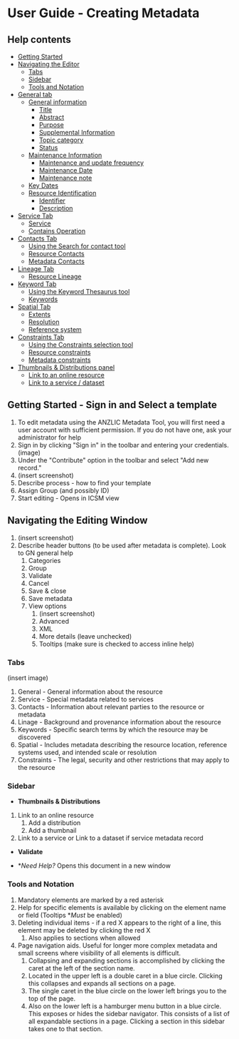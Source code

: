# User Guide - Creating Metadata
## Help contents
- [Getting Started](./ANZLIC-Metadata-Tool---User-Guide---Creating-Metadata.md#getting-started---sign-in-and-select-a-template)
- [Navigating the Editor](ANZLIC-Metadata-Tool---User-Guide---Creating-Metadata.md#navigating-the-editing-window)
  - [Tabs](./ANZLIC-Metadata-Tool---User-Guide---Creating-Metadata.md#tabs)
  - [Sidebar](./ANZLIC-Metadata-Tool---User-Guide---Creating-Metadata.md#sidebar)
  - [Tools and Notation](./ANZLIC-Metadata-Tool---User-Guide---Creating-Metadata.md#tools-and-notation)
- [General tab](./General-Metadata.md)
  - [General information](./General-Metadata.md#general-information)
    - [Title](./General-Metadata.md#title---the-name-by-which-the-cited-resource-is-known)
    - [Abstract](./General-Metadata.md#abstract---brief-narrative-summary-of-the-content-of-the-resource)
    - [Purpose](./General-Metadata.md#purpose----summary-of-the-intentions-with-which-the-resource-was-developed)
    - [Supplemental Information](./General-Metadata.md#supplemental-information---any-other-descriptive-information-about-the-dataset)
    - [Topic category](./General-Metadata.md#topic-category---main-themes-of-the-dataset-selected-from-an-official-iso-list)
    - [Status](./General-Metadata.md#topic-category---main-themes-of-the-dataset-selected-from-an-official-iso-list)
  - [Maintenance Information](./General-Metadata.md#maintenance-information)
    - [Maintenance and update frequency](./General-Metadata.md#maintenance-and-update-frequency_---how-often-changes-and-additions-are-made-to-the-resource)
    - [Maintenance Date](./General-Metadata.md#maintenance-and-update-frequency_---how-often-changes-and-additions-are-made-to-the-resource)
    - [Maintenance note](./General-Metadata.md#maintenance-note---textual-information-about-the-last-update-committed-to-a-resource)
  - [Key Dates](./General-Metadata.md#key-dates)
  - [Resource Identification](./General-Metadata.md#resource-identification)
    - [Identifier](./General-Metadata.md#identifier---a-unique-identifier-for-the-resource-describe-by-this-metadata-record)
    - [Description](./General-Metadata.md#description---a-textual-description-of-the-nature-and-purpose-of-the-provided-resource-identifier)
- [Service Tab](./Service-Metadata.md)
  - [Service](./Service-Metadata.md#service)
  - [Contains Operation](./Service-Metadata.md#contains-operation)
- [Contacts Tab](./Contacts-Metadata.md)
  - [Using the Search for contact tool](./Contacts-Metadata.md#using-the-search-for-contact-tool)
  - [Resource Contacts](./Contacts-Metadata.md#resource-contacts)
  - [Metadata Contacts](./Contacts-Metadata.md#metadata-contacts)
- [Lineage Tab](./Linage-Metadata.md)
  - [Resource Lineage](./Linage-Metadata.md#resource-lineage)
- [Keyword Tab](./Keyword-Metadata.md)
  - [Using the Keyword Thesaurus tool](./Contacts-Metadata.md#using-the-search-for-contact-tool)
  - [Keywords](./Keyword-Metadata.md#keywords)
- [Spatial Tab](./Spatial-Metadata.md)
  - [Extents](./Spatial-Metadata.md#extents)
  - [Resolution](./Spatial-Metadata.md#resolution)
  - [Reference system](./Spatial-Metadata.md#reference-system)
- [Constraints Tab](./Constraints-Metadata.md)
  - [Using the Constraints selection tool](./Constraints-Metadata.md#using-the-constraints-selection-tool)
  - [Resource constraints](./Constraints-Metadata.md#resource-constraints)
  - [Metadata constraints](./Constraints-Metadata.md#metadata-constraints)
- [Thumbnails & Distributions panel](./Thumbnails-and-Distributions-Metadata.md)
  - [Link to an online resource](./Thumbnails-and-Distributions-Metadata.md#link-to-an-online-resource)
  - [Link to a service / dataset](./Thumbnails-and-Distributions-Metadata.md#link-to-a-service--dataset)
## Getting Started - Sign in and Select a template
1. To edit metadata using the ANZLIC Metadata Tool, you will first need a user account with sufficient permission. If you do not have one, ask your administrator for help
1. Sign in by clicking "Sign in" in the toolbar and entering your credentials. (image)
1. Under the "Contribute" option in the toolbar and select "Add new record."
1. (insert screenshot)
1. Describe process - how to find your template
1. Assign Group (and possibly ID)
1. Start editing - Opens in ICSM view
## Navigating the Editing Window
1. (insert screenshot)
1. Describe header buttons (to be used after metadata is complete). Look to GN general help
    1. Categories
    1. Group
    1. Validate
    1. Cancel
    1. Save & close
    1. Save metadata
    1. View options 
        1. (insert screenshot)
        1. Advanced
        1. XML
        1. More details (leave unchecked)
        1. Tooltips (make sure is checked to access inline help)
### Tabs 
(insert image)
1. General - General information about the resource
1. Service - Special metadata related to services
1. Contacts - Information about relevant parties to the resource or metadata
1. Linage - Background and provenance information about the resource
1. Keywords - Specific search terms by which the resource may be discovered
1. Spatial - Includes metadata describing the resource location, reference systems used, and intended scale or resolution
1. Constraints - The legal, security and other restrictions that may apply to the resource

### Sidebar

* **Thumbnails & Distributions**

1. Link to an online resource
    1. Add a distribution
    1. Add a thumbnail
1. Link to a service or Link to a dataset if service metadata record

* **Validate**

* **Need Help?*
Opens this document in a new window

### Tools and Notation
1. Mandatory elements are marked by a red asterisk
1. Help for specific elements is available by clicking on the element name or field (Tooltips **Must* be enabled)
1. Deleting individual items - if a red X appears to the right of a line, this element may be deleted by clicking the red X
    1. Also applies to sections when allowed
1. Page navigation aids. Useful for longer more complex metadata and small screens where visibility of all elements is difficult.
    1. Collapsing and expanding sections is accomplished by clicking the caret at the left of the section name. 
    1. Located in the upper left is a double caret in a blue circle. Clicking this collapses and expands all sections on a page.
    1. The single caret in the blue circle on the lower left brings you to the top of the page.
    1. Also on the lower left is a hamburger menu button in a blue circle. This exposes or hides the sidebar navigator. This consists of a list of all expandable sections in a page. Clicking a section in this sidebar takes one to that section.







